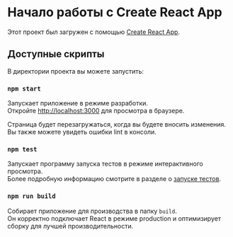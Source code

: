 # Начало работы с Create React App

Этот проект был загружен с помощью [Create React App](https://github.com/facebook/create-react-app).

## Доступные скрипты

В директории проекта вы можете запустить:

### `npm start`

Запускает приложение в режиме разработки.\
Откройте [http://localhost:3000](http://localhost:3000) для просмотра в браузере.

Страница будет перезагружаться, когда вы будете вносить изменения.\
Вы также можете увидеть ошибки lint в консоли.

### `npm test`

Запускает программу запуска тестов в режиме интерактивного просмотра.\
Более подробную информацию смотрите в разделе о [запуске тестов](https://facebook.github.io/create-react-app/docs/running-tests).

### `npm run build`

Собирает приложение для производства в папку `build`.\
Он корректно подключает React в режиме production и оптимизирует сборку для лучшей производительности.

